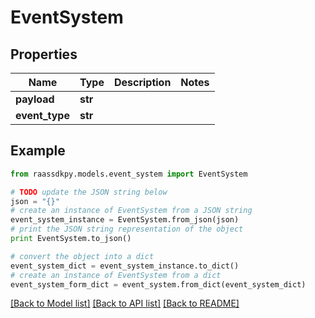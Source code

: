 # EventSystem


## Properties
Name | Type | Description | Notes
------------ | ------------- | ------------- | -------------
**payload** | **str** |  | 
**event_type** | **str** |  | 

## Example

```python
from raassdkpy.models.event_system import EventSystem

# TODO update the JSON string below
json = "{}"
# create an instance of EventSystem from a JSON string
event_system_instance = EventSystem.from_json(json)
# print the JSON string representation of the object
print EventSystem.to_json()

# convert the object into a dict
event_system_dict = event_system_instance.to_dict()
# create an instance of EventSystem from a dict
event_system_form_dict = event_system.from_dict(event_system_dict)
```
[[Back to Model list]](../README.md#documentation-for-models) [[Back to API list]](../README.md#documentation-for-api-endpoints) [[Back to README]](../README.md)


